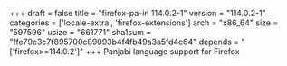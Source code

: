 +++
draft = false
title = "firefox-pa-in 114.0.2-1"
version = "114.0.2-1"
categories = ['locale-extra', 'firefox-extensions']
arch = "x86_64"
size = "597596"
usize = "661771"
sha1sum = "ffe79e3c7f895700c89093b4f4fb49a3a5fd4c64"
depends = "['firefox>=114.0.2']"
+++
Panjabi language support for Firefox